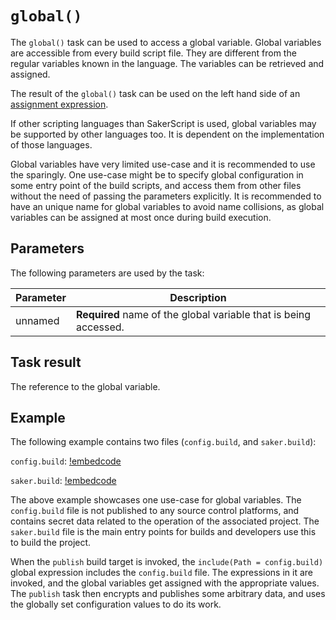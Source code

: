 # `global()`

The `global()` task can be used to access a global variable. Global variables are accessible from every build script file. They are different from the regular variables known in the language. The variables can be retrieved and assigned.

The result of the `global()` task can be used on the left hand side of an [assignment expression](/doc/scripting/langref/operators/assignment/index.md). 

If other scripting languages than SakerScript is used, global variables may be supported by other languages too. It is dependent on the implementation of those languages.

Global variables have very limited use-case and it is recommended to use the sparingly. One use-case might be to specify global configuration in some entry point of the build scripts, and access them from other files without the need of passing the parameters explicitly. It is recommended to have an unique name for global variables to avoid name collisions, as global variables can be assigned at most once during build execution.

## Parameters

The following parameters are used by the task:

| Parameter 	       	| Description   	|
|----------------------	|---------------	|
| unnamed	| **Required** name of the global variable that is being accessed.	|

## Task result

The reference to the global variable.

## Example

The following example contains two files (`config.build`, and `saker.build`):

`config.build`:
[!embedcode](global.build "language: sakerscript, range-marker-start: #config-build-start, range-marker-end: #config-build-end")

`saker.build`:
[!embedcode](global.build "language: sakerscript, range-marker-start: #saker-build-start, range-marker-end: #saker-build-end")

The above example showcases one use-case for global variables. The `config.build` file is not published to any source control platforms, and contains secret data related to the operation of the associated project. The `saker.build` file is the main entry points for builds and developers use this to build the project.

When the `publish` build target is invoked, the `include(Path = config.build)` global expression includes the `config.build` file. The expressions in it are invoked, and the global variables get assigned with the appropriate values. The `publish` task then encrypts and publishes some arbitrary data, and uses the globally set configuration values to do its work.